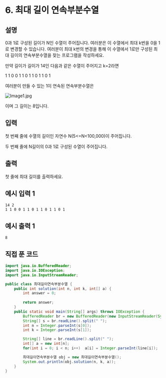 # 6. 최대 길이 연속부분수열

## 설명

0과 1로 구성된 길이가 N인 수열이 주어집니다. 여러분은 이 수열에서 최대 k번을 0을 1로 변경할 수 있습니다. 여러분이 최대 k번의 변경을 통해 이 수열에서 1로만 구성된 최대 길이의 연속부분수열을 찾는 프로그램을 작성하세요.

만약 길이가 길이가 14인 다음과 같은 수열이 주어지고 k=2라면

1 1 0 0 1 1 0 1 1 0 1 1 0 1

여러분이 만들 수 있는 1이 연속된 연속부분수열은

![Image1.jpg](https://cote.inflearn.com/public/upload/19123bb35c.jpg)

이며 그 길이는 8입니다.



## 입력

첫 번째 줄에 수열의 길이인 자연수 N(5<=N<100,000)이 주어집니다.

두 번째 줄에 N길이의 0과 1로 구성된 수열이 주어집니다.



## 출력

첫 줄에 최대 길이를 출력하세요.



## 예시 입력 1 

```
14 2
1 1 0 0 1 1 0 1 1 0 1 1 0 1
```



## 예시 출력 1

```
8
```



## 직접 푼 코드

```java
import java.io.BufferedReader;
import java.io.IOException;
import java.io.InputStreamReader;

public class 최대길이연속부분수열 {
    public int solution(int n, int k, int[] a) {
        int answer = 0;
        
        return answer;
    }
    public static void main(String[] args) throws IOException {
        BufferedReader br = new BufferedReader(new InputStreamReader(System.in));
        String[] s = br.readLine().split(" ");
        int n = Integer.parseInt(s[0]);
        int k = Integer.parseInt(s[1]);

        String[] line = br.readLine().split(" ");
        int[] a = new int[n];
        for(int i = 0; i < n; i++)  a[i] = Integer.parseInt(line[i]);

        최대길이연속부분수열 obj = new 최대길이연속부분수열();
        System.out.println(obj.solution(n, k, a));
    }
}

```

